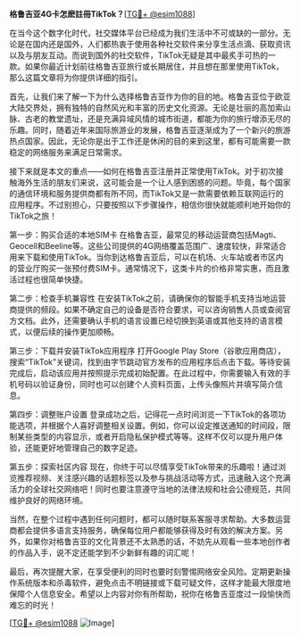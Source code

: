 **格鲁吉亚4G卡怎麽註冊TikTok？**[[TG💪+ @esim1088](https://t.me/s/esim1088)]

在当今这个数字化时代，社交媒体平台已经成为我们生活中不可或缺的一部分。无论是在国内还是国外，人们都热衷于使用各种社交软件来分享生活点滴、获取资讯以及与朋友互动。而说到国外的社交软件，TikTok无疑是其中最炙手可热的一款。如果你最近计划前往格鲁吉亚旅行或长期居住，并且想在那里使用TikTok，那么这篇文章将为你提供详细的指引。

首先，让我们来了解一下为什么选择格鲁吉亚作为你的目的地。格鲁吉亚位于欧亚大陆交界处，拥有独特的自然风光和丰富的历史文化资源。无论是壮丽的高加索山脉、古老的教堂遗址，还是充满异域风情的城市街道，都能为你的旅行增添无尽的乐趣。同时，随着近年来国际旅游业的发展，格鲁吉亚逐渐成为了一个新兴的旅游热点国家。因此，无论你是出于工作还是休闲的目的来到这里，都有可能需要一款稳定的网络服务来满足日常需求。

接下来就是本文的重点——如何在格鲁吉亚注册并正常使用TikTok。对于初次接触海外生活的朋友们来说，这可能会是一个让人感到困惑的问题。毕竟，每个国家的通信环境和服务提供商都有所不同，而TikTok又是一款需要依赖互联网运行的应用程序。不过别担心，只要按照以下步骤操作，相信你很快就能顺利地开始你的TikTok之旅！

第一步：购买合适的本地SIM卡
在格鲁吉亚，最常见的移动运营商包括Magti、Geocell和Beeline等。这些公司提供的4G网络覆盖范围广、速度较快，非常适合用来下载和使用TikTok。当你到达格鲁吉亚后，可以在机场、火车站或者市区内的营业厅购买一张预付费SIM卡。通常情况下，这类卡片的价格非常实惠，而且激活过程也很简单快捷。

第二步：检查手机兼容性
在安装TikTok之前，请确保你的智能手机支持当地运营商提供的频段。如果不确定自己的设备是否符合要求，可以咨询销售人员或查阅官方文档。此外，还需要确认手机的语言设置已经切换到英语或其他支持的语言模式，以便后续的操作更加顺畅。

第三步：下载并安装TikTok应用程序
打开Google Play Store（谷歌应用商店），搜索“TikTok”关键词，找到由字节跳动官方发布的应用程序后点击下载。等待安装完成后，启动该应用并按照提示完成初始配置。在此过程中，你需要输入有效的手机号码以验证身份，同时也可以创建个人资料页面，上传头像照片并填写简介信息。

第四步：调整账户设置
登录成功之后，记得花一点时间浏览一下TikTok的各项功能选项，并根据个人喜好调整相关设置。例如，你可以设定推送通知的时间段，限制某些类型的内容显示，或者开启隐私保护模式等等。这样不仅可以提升用户体验，还能更好地管理自己的数字足迹。

第五步：探索社区内容
现在，你终于可以尽情享受TikTok带来的乐趣啦！通过浏览推荐视频、关注感兴趣的话题标签以及参与挑战活动等方式，迅速融入这个充满活力的全球社交网络吧！同时也要注意遵守当地的法律法规和社会公德规范，共同维护良好的网络环境。

当然，在整个过程中遇到任何问题时，都可以随时联系客服寻求帮助。大多数运营商都会提供多语言支持服务，确保每位用户都能够获得及时有效的解决方案。另外，如果你对格鲁吉亚的文化背景还不太熟悉的话，不妨先从观看一些本地创作者的作品入手，说不定还能学到不少新鲜有趣的词汇呢！

最后，再次提醒大家，在享受便利的同时也要时刻警惕网络安全风险。定期更新操作系统版本和杀毒软件，避免点击不明链接或下载可疑文件，这样才能最大限度地保障个人信息安全。希望以上内容对你有所帮助，祝你在格鲁吉亚度过一段愉快而难忘的时光！

[[TG💪+ @esim1088](https://t.me/s/esim1088) ![Image](https://i.postimg.cc/4NQfJmqS/Snipaste-2025-05-13-00-14-12.png)]